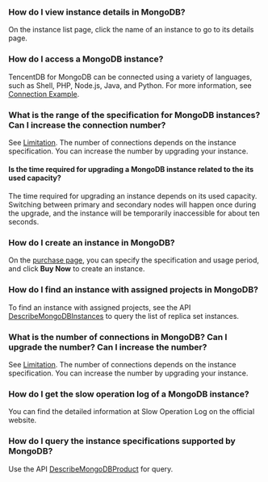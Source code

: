 ### How do I view instance details in MongoDB?
On the instance list page, click the name of an instance to go to its details page.

### How do I access a MongoDB instance?
TencentDB for MongoDB can be connected using a variety of languages, such as Shell, PHP, Node.js, Java, and Python.
For more information, see [Connection Example](https://intl.cloud.tencent.com/document/product/240/3563).

### What is the range of the specification for MongoDB instances?  Can I increase the connection number?
See [Limitation](https://intl.cloud.tencent.com/document/product/240/622). The number of connections depends on the instance specification. You can increase the number by upgrading your instance.

#### Is the time required for upgrading a MongoDB instance related to the its used capacity?
The time required for upgrading an instance depends on its used capacity. Switching between primary and secondary nodes will happen once during the upgrade, and the instance will be temporarily inaccessible for about ten seconds.

### How do I create an instance in MongoDB?
On the [purchase page](https://buy.cloud.tencent.com/mongodb), you can specify the specification and usage period, and click **Buy Now** to create an instance.

### How do I find an instance with assigned projects in MongoDB?
To find an instance with assigned projects, see the API [DescribeMongoDBInstances](https://intl.cloud.tencent.com/document/product/240/8312) to query the list of replica set instances.

### What is the number of connections in MongoDB? Can I upgrade the number? Can I increase the number?
See [Limitation](https://intl.cloud.tencent.com/document/product/240/622). The number of connections depends on the instance specification. You can increase the number by upgrading your instance.

### How do I get the slow operation log of a MongoDB instance?
You can find the detailed information at Slow Operation Log on the official website.

### How do I query the instance specifications supported by MongoDB?
Use the API [DescribeMongoDBProduct](https://intl.cloud.tencent.com/document/product/240/8318) for query.


